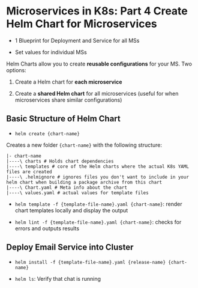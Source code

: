 # Microservices in K8s: Part 4 Create Helm Chart for Microservices

- 1 Blueprint for Deployment and Service for all MSs

- Set values for individual MSs

Helm Charts allow you to create **reusable configurations** for your MS. Two
options:

1. Create a Helm chart for **each microservice**

2. Create a **shared Helm chart** for all microservices (useful for when
   microservices share similar configurations)

## Basic Structure of Helm Chart

- `helm create {chart-name}`

Creates a new folder `{chart-name}` with the following structure:

```
|- chart-name
|----\ charts # Holds chart dependencies
|----\ templates # core of the Helm charts where the actual K8s YAML files are created
|----\ .helmignore # ignores files you don't want to include in your helm chart when building a package archive from this chart
|----\ Chart.yaml # Meta info about the chart
|----\ values.yaml # actual values for template files
```

- `helm template -f {template-file-name}.yaml {chart-name}`: render chart
  templates locally and display the output

- `helm lint -f {template-file-name}.yaml {chart-name}`: checks for errors and
  outputs results

## Deploy Email Service into Cluster

- `helm install -f {template-file-name}.yaml {release-name} {chart-name}`

- `helm ls`: Verify that chat is running
